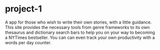 # project-1

A app for those who wish to write their own stories, with a little guidance. This site provides the necessary tools from genre frameworks to its own thesaurus and dictionary search bars to help you on your way to becoming a NYTimes bestseller. You can can even track your own productivity with a words per day counter.
